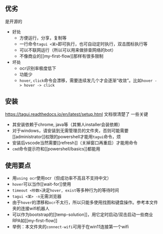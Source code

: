 ## 优劣
是开源的
- 好处
  - 方便运行，分享，复制等
  - 一行命令`tagui <某>`即可执行，也可自动定时执行，双击图标执行等
  - 可以不联网运行（所以可以用来做排查网络的bot）
  - 不像商业的[[my-first-flow]]那样有很多限制
- 坏处
  - ocr识别率极度低下
  - 功能少
  - `hover`, `click`命令会漂移，需要连续发几个才会逐渐“收敛”。比如`hover -> hover -> click`
## 安装
https://tagui.readthedocs.io/en/latest/setup.html
文档很清楚了
一些关键
- 其安装依赖于chrome, java等（其懒人installer会装依赖）
- 对于windows，请安装到无需管理员的文件夹，否则可能需要[[administrator]]权限的powershell才能用`tagui`命令，烦
- 安装后vscode当然需要[[refresh]]（关掉窗口再重启）才能用命令
- `cmd`命令提示符和[[powershell/basics]]都能用
## 使用要点
- 用`using ocr`使用ocr（但成功率不高且不支持中文）
- `hover`可以当作[[wait-for]]使用
- `timeout <秒数>`决定`hover, exist`等多种行为的等待时间
- `tagui <某> -n`无需浏览器
- 由于`hover`的漂移和`ocr`不太行，所以只能多使用找图和键盘操作。参考本文件夹的连接wifi机器人
- 可以作为bootstrap的[[temp-solution]]，用它定时启动/双击启动一些商业RPA如[[my-first-flow]]
- 举例：本文件夹的`connect-wifi`可用于在win11连接第一个wifi